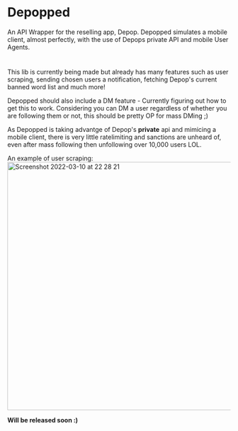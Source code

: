 # Depopped

An API Wrapper for the reselling app, Depop. Depopped simulates a mobile client, almost perfectly, with the use of Depops private API and mobile User Agents.

#
This lib is currently being made but already has many features such as user scraping, sending chosen users a notification, fetching Depop's current banned word list and much more!

Depopped should also include a DM feature - Currently figuring out how to get this to work. Considering you can DM a user regardless of whether you are following them or not, this should be pretty OP for mass DMing ;)


As Depopped is taking advantge of Depop's **private** api and mimicing a mobile client, there is very little ratelimiting and sanctions are unheard of, even after mass following then unfollowing over 10,000 users LOL.


An example of user scraping:
<img width="560" alt="Screenshot 2022-03-10 at 22 28 21" src="https://user-images.githubusercontent.com/100610867/157765535-d0c0cc7e-5d73-46f6-b624-169b222f2f11.png">


**Will be released soon :)**

